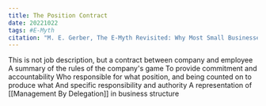 ```yaml
---
title: The Position Contract
date: 20221022
tags: #E-Myth
citation: "M. E. Gerber, The E-Myth Revisited: Why Most Small Businesses Don’t Work and What to Do About It. Harper Collins, 2009."
---
```

This is not job description, but a contract between company and employee
A summary of the rules of the company's game
To provide commitment and accountability
Who responsible for what position, and being counted on to produce what
And specific responsibility and authority
A representation of [[Management By Delegation]] in business structure